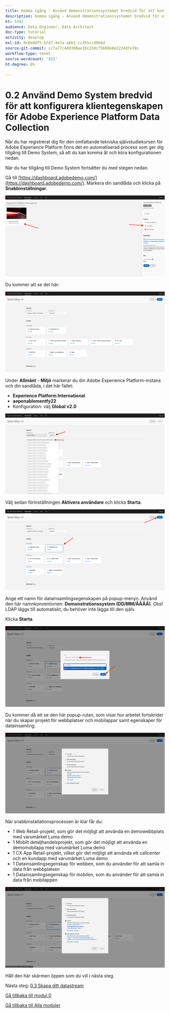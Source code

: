 ```yaml
---
title: Komma igång - Använd demonstrationssystemet bredvid för att konfigurera Launch-egenskapen
description: Komma igång - Använd demonstrationssystemet bredvid för att konfigurera Launch-egenskapen
kt: 5342
audience: Data Engineer, Data Architect
doc-type: tutorial
activity: develop
exl-id: 9c0eddf5-bfd7-4e7a-a8e2-ccd55ccd966d
source-git-commit: cc7a77c4dd380ae1bc23dc75608e8e2224dfe78c
workflow-type: tm+mt
source-wordcount: '321'
ht-degree: 0%

---
```


# 0.2 Använd Demo System bredvid för att konfigurera klientegenskapen för Adobe Experience Platform Data Collection

När du har registrerat dig för den omfattande tekniska självstudiekursen för Adobe Experience Platform finns det en automatiserad process som ger dig tillgång till Demo System, så att du kan komma åt och köra konfigurationen nedan.

När du har tillgång till Demo System fortsätter du med stegen nedan.

Gå till [https://dashboard.adobedemo.com/](https://dashboard.adobedemo.com/). Markera din sandlåda och klicka på **Snabbinställningar**.

![DSN](./images/dsnh1.png)

Du kommer att se det här:

![DSN](./images/dsnhome.png)

Under **Allmänt** - **Miljö** markerar du din Adobe Experience Platform-instans och din sandlåda, i det här fallet:

- **Experience Platform International**
- **aepenablementfy22**
- Konfiguration: välj **Global v2.0**

![DSN](./images/dsn1.png)

Välj sedan förinställningen **Aktivera användare** och klicka **Starta**.

![DSN](./images/dsn2.png)

Ange ett namn för datainsamlingsegenskapen på popup-menyn. Använd den här namnkonventionen: **Demonstrationssystem (DD/MM/ÅÅÅÅ)**. Obs! LDAP läggs till automatiskt, du behöver inte lägga till den själv.

Klicka **Starta**.

![DSN](./images/dsn3.png)

Du kommer då att se den här popup-rutan, som visar hur arbetet fortskrider när du skapar projekt för webbplatser och mobilappar samt egenskaper för datainsamling.

![DSN](./images/dsn4.png)

När snabbinstallationsprocessen är klar får du:

- 1 Web Retail-projekt, som gör det möjligt att använda en demowebbplats med varumärket Luma demo
- 1 Mobilt detaljhandelsprojekt, som gör det möjligt att använda en demomobilapp med varumärket Luma demo
- 1 CX App Retail-projekt, vilket gör det möjligt att använda ett callcenter och en kundapp med varumärket Luma demo
- 1 Datainsamlingsegenskap för webben, som du använder för att samla in data från webbplatsen
- 1 Datainsamlingsegenskap för mobilen, som du använder för att samla in data från mobilappen

![DSN](./images/dsn5.png)

Håll den här skärmen öppen som du vill i nästa steg.

Nästa steg: [0.3 Skapa ditt datastream](./ex3.md)

[Gå tillbaka till modul 0](./getting-started.md)

[Gå tillbaka till Alla moduler](./../../overview.md)
